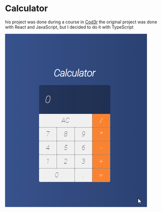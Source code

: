 # Calculator

his project was done during a course in [Cod3r](https://www.cod3r.com.br/courses/react-redux-fundamentos-e-2-apps-do-absoluto-zero) the original project was done with React and JavaScript, but I decided to do it with TypeScript

![Calculator Demo](./demo/demo.gif)